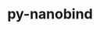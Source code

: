 ---
title: "py-nanobind"
layout: cache
categories: [package, develop]
meta: {"compilers": ["gcc@13.2.0"], "num_specs": 10, "num_specs_by_stack": {"ml-linux-x86_64-rocm": 10, "root": 10}, "oss": ["ubuntu24.04"], "platforms": ["linux"], "stacks": ["ml-linux-x86_64-rocm", "root"], "targets": ["x86_64_v3"], "versions": ["2.5.0", "2.6.1", "2.7.0"]}
spec_details: [{"compiler": "gcc@13.2.0", "hash": "d52hphkpcdqyych6c3elmuymsq6ck5cu", "os": "ubuntu24.04", "platform": "linux", "size": "-", "stacks": ["ml-linux-x86_64-rocm", "root"], "target": "x86_64_v3", "variants": ["build_system=python_pip"], "versions": ["2.5.0"]}, {"compiler": "gcc@13.2.0", "hash": "ehb32ng5owcvytaa6nb5ecti2aoma3oa", "os": "ubuntu24.04", "platform": "linux", "size": "-", "stacks": ["ml-linux-x86_64-rocm", "root"], "target": "x86_64_v3", "variants": ["build_system=python_pip"], "versions": ["2.6.1"]}, {"compiler": "gcc@13.2.0", "hash": "i3oafxvqny7nejofqqefyawnewgyjkzo", "os": "ubuntu24.04", "platform": "linux", "size": "-", "stacks": ["ml-linux-x86_64-rocm", "root"], "target": "x86_64_v3", "variants": ["build_system=python_pip"], "versions": ["2.6.1"]}, {"compiler": "gcc@13.2.0", "hash": "nhczagqkuo5ifzo47kq47b7nkiqx3fmp", "os": "ubuntu24.04", "platform": "linux", "size": "-", "stacks": ["ml-linux-x86_64-rocm", "root"], "target": "x86_64_v3", "variants": ["build_system=python_pip"], "versions": ["2.5.0"]}, {"compiler": "gcc@13.2.0", "hash": "nmemuqpdkagnfm72nzxz3jl3s2apbuih", "os": "ubuntu24.04", "platform": "linux", "size": "-", "stacks": ["ml-linux-x86_64-rocm", "root"], "target": "x86_64_v3", "variants": ["build_system=python_pip"], "versions": ["2.5.0"]}, {"compiler": "gcc@13.2.0", "hash": "pylxhcqggddwkdy5swmnxkwnccddaxdo", "os": "ubuntu24.04", "platform": "linux", "size": "-", "stacks": ["ml-linux-x86_64-rocm", "root"], "target": "x86_64_v3", "variants": ["build_system=python_pip"], "versions": ["2.5.0"]}, {"compiler": "gcc@13.2.0", "hash": "qp5witrx6xi7kgqe7meizxhawfm25khs", "os": "ubuntu24.04", "platform": "linux", "size": "-", "stacks": ["ml-linux-x86_64-rocm", "root"], "target": "x86_64_v3", "variants": ["build_system=python_pip"], "versions": ["2.5.0"]}, {"compiler": "gcc@13.2.0", "hash": "tdp3l7ga37z6guuzkbedhceio22wzmb7", "os": "ubuntu24.04", "platform": "linux", "size": "-", "stacks": ["ml-linux-x86_64-rocm", "root"], "target": "x86_64_v3", "variants": ["build_system=python_pip"], "versions": ["2.6.1"]}, {"compiler": "gcc@13.2.0", "hash": "x3gk5bl726xygb7fct7i6fvxswyxhhpg", "os": "ubuntu24.04", "platform": "linux", "size": "-", "stacks": ["ml-linux-x86_64-rocm", "root"], "target": "x86_64_v3", "variants": ["build_system=python_pip"], "versions": ["2.7.0"]}, {"compiler": "gcc@13.2.0", "hash": "zpqwpqpotnsaads6bsingpiu3xfyfvjl", "os": "ubuntu24.04", "platform": "linux", "size": "-", "stacks": ["ml-linux-x86_64-rocm", "root"], "target": "x86_64_v3", "variants": ["build_system=python_pip"], "versions": ["2.6.1"]}]
---